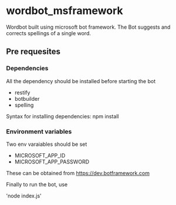# wordbot_msframework
Wordbot built using microsoft bot framework. The Bot suggests and corrects spellings of a single word.

## Pre requesites
### Dependencies
All the dependency should be installed before starting the bot
- restify
- botbuilder
- spelling

Syntax for installing dependencies: npm install <dependency>

### Environment variables
Two env varaiables should be set
- MICROSOFT_APP_ID
- MICROSOFT_APP_PASSWORD

These can be obtained from https://dev.botframework.com


Finally to run the bot, use 

'node index.js'


